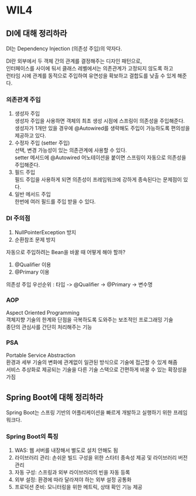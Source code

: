 # WIL4

DI에 대해 정리하라
---
DI는 Dependency Injection (의존성 주입)의 약자다.   

DI란 외부에서 두 객체 간의 관계를 결정해주는 디자인 패턴으로,   
인터페이스를 사이에 둬서 클래스 레벨에서는 의존관계가 고정되지 않도록 하고   
런타임 시에 관계를 동적으로 주입하여 유연성을 확보하고 결합도를 낮출 수 있게 해준다.

### 의존관계 주입
1. 생성자 주입   
생성자 주입을 사용하면 객체의 최초 생성 시점에 스프링이 의존성을 주입해준다.   
생성자가 1개만 있을 경우에 @Autowired를 생략해도 주입이 가능하도록 편의성을 제공하고 있다.
2. 수정자 주입 (setter 주입)   
선택, 변경 가능성이 있는 의존관계에 사용할 수 있다.   
setter 메서드에 @Autowired 어노테이션을 붙이면 스프링이 자동으로 의존성을 주입해준다.
3. 필드 주입    
필드 주입을 사용하게 되면 의존성이 프레임워크에 강하게 종속된다는 문제점이 있다.
4. 일반 메서드 주입   
한번에 여러 필드를 주입 받을 수 있다.

### DI 주의점
1. NullPointerException 방지
2. 순환참조 문제 방지

자동으로 주입하려는 Bean을 바꿀 때 어떻게 해야 할까?   
1. @Qualifier 이용
2. @Primary 이용   

의존성 주입 우선순위 : 타입 -> @Qualifier -> @Primary -> 변수명

### AOP
Aspect Oriented Programming   
객체지향 기술의 한계와 단점을 극복하도록 도와주는 보조적인 프로그래밍 기술   
종단의 관심사를 간단히 처리해주는 기능

### PSA
Portable Service Abstraction   
환경과 세부 기술의 변화에 관계없이 일관된 방식으로 기술에 접근할 수 있게 해줌   
서비스 추상화로 제공되는 기술을 다른 기술 스택으로 간편하게 바꿀 수 있는 확장성을 가짐

Spring Boot에 대해 정리하라
---
Spring Boot는 스프링 기반의 어플리케이션을 빠르게 개발하고 실행하기 위한 프레임워크다.

### Spring Boot의 특징
1. WAS: 웹 서버를 내장해서 별도로 설치 안해도 됨
2. 라이브러리 관리: 손쉬운 빌드 구성을 위한 스타터 종속성 제공 및 라이브러리 버전 관리
3. 자동 구성: 스프링과 외부 라이브러리의 빈을 자동 등록
4. 외부 설정: 환경에 따라 달라져야 하는 외부 설정 공통화
5. 프로덕션 준비: 모니터링을 위한 메트릭, 상태 확인 기능 제공

